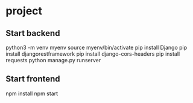 # project

## Start backend

python3 -m venv myenv
source myenv/bin/activate
pip install Django
pip install djangorestframework
pip install django-cors-headers
pip install requests
python manage.py runserver

## Start frontend

npm install
npm start
